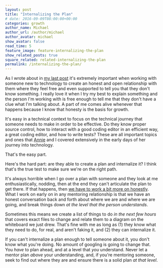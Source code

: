 ```yaml
---
layout: post
title: "Internalizing the Plan"
# date: 2016-09-09T08:00:00+00:00
categories: growth
author_name: Michael
author_url: /author/michael
author_avatar: michael
show_avatar: false
read_time: 5
feature_image: feature-internalizing-the-plan
show_related_posts: true
square_related: related-internalizing-the-plan
permalink: /internalizing-the-plan/
---
```

As I wrote about in [my last post](/exposing-the-unknown/) it's extremely important when working with someone new to technology to create an honest and open relationship with them where they feel free and even supported to tell you that they don't know something. I really love it when I try my best to explain something and the person I'm working with is free enough to tell me that they don't have a clue what I'm talking about. A part of me comes alive whenever that happens because I know that honesty is the basis for growth.

It's easy in a technical context to focus on the technical journey that someone needs to make in order to be effective. Do they know proper source control, how to interact with a good coding editor in an efficient way, a great coding editor, and how to write tests? These are all important topics and ones that [Annie](http://www.anniehedgie.com) and I covered extensively in the early days of her journey into technology.

That's the easy part.

Here's the hard part: are they able to create a plan and internalize it? I think that's the true test to make sure we're on the right path.

It's always horrible when I go over a plan with someone and they look at me enthusiastically, nodding, then at the end they can't articulate the plan to get there. If that happens, then [we have to work a bit more on honestly](/exposing-the-unknown/). What I work on early on in any mentoring relationship is that we have an honest conversation back and forth about where we are and where we are going, and break things down _at the level that the person understands_.

Sometimes this means we create a list of things to do _in the next few hours_ that covers exact files to change and relate them to a diagram on the whiteboard we just drew. That's fine with me as long as (1) they know what they need to do, for real, and aren't faking it, and (2) they can internalize it. 

If you can't internalize a plan enough to tell someone about it, you don't know what you're doing. No amount of googling is going to change that. You _have_ to plan ahead, and at a level that _you_ understand. Never let a mentor plan _above_ your understanding, and, if you're mentoring someone, seek to find out where they are and ensure there is a solid plan _at that level_.